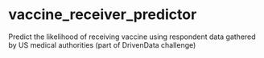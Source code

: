 # vaccine_receiver_predictor
Predict the likelihood of receiving vaccine using respondent data gathered by US medical authorities (part of DrivenData challenge)
